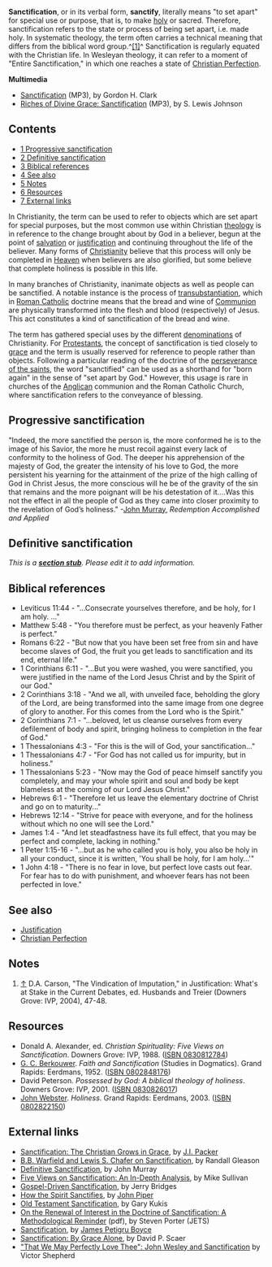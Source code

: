 **Sanctification**, or in its verbal form, **sanctify**, literally
means "to set apart" for special use or purpose, that is, to make
[holy](Holy "Holy") or sacred. Therefore, sanctification refers to
the state or process of being set apart, i.e. made holy. In
systematic theology, the term often carries a technical meaning
that differs from the biblical word group.^[[1]](#note-0)^
Sanctification is regularly equated with the Christian life. In
Wesleyan theology, it can refer to a moment of "Entire
Sanctification," in which one reaches a state of
[Christian Perfection](Wesleyan_perfectionism "Wesleyan perfectionism").

**Multimedia**

-   [Sanctification](http://www.trinitylectures.org/MP3/Sanctification.mp3)
    (MP3), by Gordon H. Clark
-   [Riches of Divine Grace: Sanctification](http://www.believerschapeldallas.org/audio/slj-69_systematic-theology/047_SLJ_69_32K.mp3)
    (MP3), by S. Lewis Johnson

## Contents

-   [1 Progressive sanctification](#Progressive_sanctification)
-   [2 Definitive sanctification](#Definitive_sanctification)
-   [3 Biblical references](#Biblical_references)
-   [4 See also](#See_also)
-   [5 Notes](#Notes)
-   [6 Resources](#Resources)
-   [7 External links](#External_links)

In Christianity, the term can be used to refer to objects which are
set apart for special purposes, but the most common use within
Christian [theology](Theology "Theology") is in reference to the
change brought about by God in a believer, begun at the point of
[salvation](Salvation "Salvation") or
[justification](Justification "Justification") and continuing
throughout the life of the believer. Many forms of
[Christianity](Christianity "Christianity") believe that this
process will only be completed in [Heaven](Heaven "Heaven") when
believers are also glorified, but some believe that complete
holiness is possible in this life.

In many branches of Christianity, inanimate objects as well as
people can be sanctified. A notable instance is the process of
[transubstantiation](Transubstantiation "Transubstantiation"),
which in [Roman Catholic](Roman_Catholic "Roman Catholic") doctrine
means that the bread and wine of [Communion](Communion "Communion")
are physically transformed into the flesh and blood (respectively)
of Jesus. This act constitutes a kind of sanctification of the
bread and wine.

The term has gathered special uses by the different
[denominations](Denominations "Denominations") of Christianity. For
[Protestants](Protestant "Protestant"), the concept of
sanctification is tied closely to [grace](Grace "Grace") and the
term is usually reserved for reference to people rather than
objects. Following a particular reading of the doctrine of the
[perseverance of the saints](Perseverance_of_the_saints "Perseverance of the saints"),
the word "sanctified" can be used as a shorthand for "born again"
in the sense of "set apart by God." However, this usage is rare in
churches of the [Anglican](Anglican "Anglican") communion and the
Roman Catholic Church, where sanctification refers to the
conveyance of blessing.

## Progressive sanctification

"Indeed, the more sanctified the person is, the more conformed he
is to the image of his Savior, the more he must recoil against
every lack of conformity to the holiness of God. The deeper his
apprehension of the majesty of God, the greater the intensity of
his love to God, the more persistent his yearning for the
attainment of the prize of the high calling of God in Christ Jesus,
the more conscious will he be of the gravity of the sin that
remains and the more poignant will be his detestation of it....Was
this not the effect in all the people of God as they came into
closer proximity to the revelation of God’s holiness."
-[John Murray](John_Murray "John Murray"),
*Redemption Accomplished and Applied*

## Definitive sanctification

*This is a **[section stub](http://www.theopedia.com/Category:Theopedia_sectionstubs "Category:Theopedia sectionstubs")**. Please edit it to add information.*
## Biblical references

-   Leviticus 11:44 - "...Consecrate yourselves therefore, and be
    holy, for I am holy. ..."
-   Matthew 5:48 - "You therefore must be perfect, as your heavenly
    Father is perfect."
-   Romans 6:22 - "But now that you have been set free from sin and
    have become slaves of God, the fruit you get leads to
    sanctification and its end, eternal life."
-   1 Corinthians 6:11 - "...But you were washed, you were
    sanctified, you were justified in the name of the Lord Jesus Christ
    and by the Spirit of our God."
-   2 Corinthians 3:18 - "And we all, with unveiled face, beholding
    the glory of the Lord, are being transformed into the same image
    from one degree of glory to another. For this comes from the Lord
    who is the Spirit."
-   2 Corinthians 7:1 - "...beloved, let us cleanse ourselves from
    every defilement of body and spirit, bringing holiness to
    completion in the fear of God."
-   1 Thessalonians 4:3 - "For this is the will of God, your
    sanctification..."
-   1 Thessalonians 4:7 - "For God has not called us for impurity,
    but in holiness."
-   1 Thessalonians 5:23 - "Now may the God of peace himself
    sanctify you completely, and may your whole spirit and soul and
    body be kept blameless at the coming of our Lord Jesus Christ."
-   Hebrews 6:1 - "Therefore let us leave the elementary doctrine
    of Christ and go on to maturity..."
-   Hebrews 12:14 - "Strive for peace with everyone, and for the
    holiness without which no one will see the Lord."
-   James 1:4 - "And let steadfastness have its full effect, that
    you may be perfect and complete, lacking in nothing."
-   1 Peter 1:15-16 - "...but as he who called you is holy, you
    also be holy in all your conduct, since it is written, 'You shall
    be holy, for I am holy...'"
-   1 John 4:18 - "There is no fear in love, but perfect love casts
    out fear. For fear has to do with punishment, and whoever fears has
    not been perfected in love."

## See also

-   [Justification](Justification "Justification")
-   [Christian Perfection](Christian_Perfection "Christian Perfection")

## Notes

1.  [↑](#ref-0) D.A. Carson, "The Vindication of Imputation," in
    Justification: What's at Stake in the Current Debates, ed. Husbands
    and Treier (Downers Grove: IVP, 2004), 47-48.

## Resources

-   Donald A. Alexander, ed.
    *Christian Spirituality: Five Views on Sanctification*. Downers
    Grove: IVP, 1988.
    ([ISBN 0830812784](http://www.theopedia.com/Special:BookSources/0830812784))
-   [G. C. Berkouwer](G._C._Berkouwer "G. C. Berkouwer").
    *Faith and Sanctification* (Studies in Dogmatics). Grand Rapids:
    Eerdmans, 1952.
    ([ISBN 0802848176](http://www.theopedia.com/Special:BookSources/0802848176))
-   David Peterson.
    *Possessed by God: A biblical theology of holiness*. Downers Grove:
    IVP, 2001.
    ([ISBN 0830826017](http://www.theopedia.com/Special:BookSources/0830826017))
-   [John Webster](John_Webster "John Webster"). *Holiness*. Grand
    Rapids: Eerdmans, 2003.
    ([ISBN 0802822150](http://www.theopedia.com/Special:BookSources/0802822150))

## External links

-   [Sanctification: The Christian Grows in Grace](http://www.new-testament-christian.com/sanctification_.html),
    by [J.I. Packer](J.I._Packer "J.I. Packer")
-   [B.B. Warfield and Lewis S. Chafer on Sanctification](http://www.etsjets.org/jets/journal/40/40-2/40-2-pp241-258_JETS.pdf),
    by Randall Gleason
-   [Definitive Sanctification](http://www.the-highway.com/definitive-sanctification_Murray.html),
    by John Murray
-   [Five Views on Sanctification: An In-Depth Analysis](http://www.xenos.org/ministries/crossroads/OnlineJournal/issue1/fiveview.htm),
    by Mike Sullivan
-   [Gospel-Driven Sanctification](http://www.modernreformation.org/jb03gospel.htm),
    by Jerry Bridges
-   [How the Spirit Sanctifies](http://www.desiringgod.org/library/sermons/84/051384.html),
    by [John Piper](John_Piper "John Piper")
-   [Old Testament Sanctification](http://kukis.org/Doctrines/OTSanctification.htm),
    by Gary Kukis
-   [On the Renewal of Interest in the Doctrine of Sanctification: A Methodological Reminder](http://www.etsjets.org/jets/journal/45/45-3/45-3-PP415-426_JETS.pdf)
    (pdf), by Steven Porter (JETS)
-   [Sanctification](http://www.founders.org/library/boyce1/ch37.html),
    by [James Petigru Boyce](James_Petigru_Boyce "James Petigru Boyce")
-   [Sanctification: By Grace Alone](http://www.mtio.com/articles/aissar6.htm),
    by David P. Scaer
-   ["That We May Perfectly Love Thee": John Wesley and Sanctification](http://www.victorshepherd.on.ca/Wesley/john.htm)
    by Victor Shepherd



